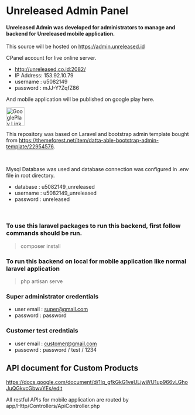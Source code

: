 # Unreleased Admin Panel

#### Unreleased Admin was developed for administrators to manage and backend for Unreleased mobile application.

This source will be hosted on https://admin.unreleased.id

CPanel account for live online server.
- http://unreleased.co.id:2082/
- IP Address: 153.92.10.79
- username : u5082149
- password : mJJ-Y?ZqfZ86

And mobile application will be published on google play here.

<a  href='https://play.google.com/store/apps/details?id=com.silverit.unreleased'  target='_blank'><img  height='50'  style='border:0px;height:50px;'  src='https://i.imgur.com/2PJ8fls.png'  border='0'  alt='GooglePlay Link'  /></a>

This repository was based on Laravel and bootstrap admin template bought from https://themeforest.net/item/datta-able-bootstrap-admin-template/22954576.

&nbsp;

Mysql Database was used and database connection was configured in .env file in root directory.

- database : u5082149_unreleased
- username : u5082149_unreleased
- password : unreleased

&nbsp;

### To use this laravel packages to run this backend, first follow commands should be run.

> composer install

### To run this backend on local for mobile application like normal laravel application
> php artisan serve

### Super administrator credentials

- user email : super@gmail.com
- password : password

### Customer test credntials

- user email : customer@gmail.com
- passowrd : password / test / 1234


## API document for Custom Products
https://docs.google.com/document/d/1lq_gfkGkG1veULjwWU1up966vLGhoJuQGkvcGbwvYEs/edit

All restful APIs for mobile application are routed by app/Http/Controllers/ApiController.php